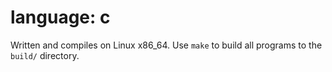 # language: c

Written and compiles on Linux x86_64. Use `make` to build all programs to the `build/` directory.
